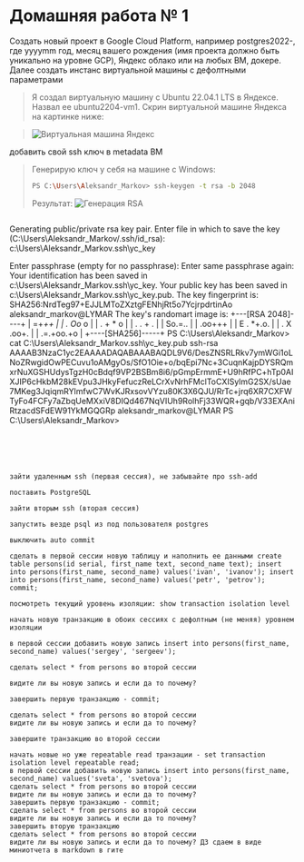 # Домашняя работа № 1

Cоздать новый проект в Google Cloud Platform, например postgres2022-, где yyyymm год, месяц вашего рождения (имя проекта должно быть уникально на уровне GCP), Яндекс облако или на любых ВМ, докере.
Далее создать инстанс виртуальной машины с дефолтными параметрами

> Я создал виртуальную машину с Ubuntu 22.04.1 LTS в Яндексе. Назвал ее ubuntu2204-vm1. Скрин виртуальной машине Яндекса на картинке ниже:

> <image src="images/vm_yandex.png" alt="Виртуальная машина Яндекс">

добавить свой ssh ключ в metadata ВМ

> Генерирую ключ у себя на машине с Windows:
> ```sh
> PS C:\Users\Aleksandr_Markov> ssh-keygen -t rsa -b 2048
> ```
> Результат:
> <image src="images/gen_rsa.png" alt="Генерация RSA">

> ```sh
Generating public/private rsa key pair.
Enter file in which to save the key (C:\Users\Aleksandr_Markov/.ssh/id_rsa): c:\Users\Aleksandr_Markov\.ssh\yc_key


Enter passphrase (empty for no passphrase):
Enter same passphrase again:
Your identification has been saved in c:\Users\Aleksandr_Markov\.ssh\yc_key.
Your public key has been saved in c:\Users\Aleksandr_Markov\.ssh\yc_key.pub.
The key fingerprint is:
SHA256:NrdTeg97+EJJLMToZXztgFENhjRt5o7YcjrpdrtinAo aleksandr_markov@LYMAR
The key's randomart image is:
+---[RSA 2048]----+
|         =+*++   |
|        . Oo* o  |
|       . + * o   |
|        . . + .  |
|        So.=..   |
|       .oo+++    |
|    E  . *+.o.   |
|     .  X .oo+.  |
|      .=.+oo.+o  |
+----[SHA256]-----+
PS C:\Users\Aleksandr_Markov> cat C:\Users\Aleksandr_Markov\.ssh\yc_key.pub
ssh-rsa AAAAB3NzaC1yc2EAAAADAQABAAABAQDL9V6/DesZNSRLRkv7ymWGi1oLNoZRwgidOwPECuvu1oAMgyOs/SfO1Oie+o/bqEpi7Nc+3CuqnKajpDYSRQmxrNuXGSHUdysTgzH0cBdqf9VP2BSBm8i6/pGmpErmmE+U9hRfPC+hTp0AIXJIP6cHkbM28kEVpu3JHkyFefuczReLCrXvNrhFMclToCXISylmG2SX/sUae7MKeg3JqiqmRYlmfwC7WvKJRxsovVYzu80K3X6QJU/RrTc+jrq6XR7CXFWTyFo4FCFy7aZbqUeMXxiV8DIQd467NqVIUh9RolhFj33WQR+gqb/V33EXAniRtzacdSFdEW91YkMGQGRp aleksandr_markov@LYMAR
PS C:\Users\Aleksandr_Markov>
```





зайти удаленным ssh (первая сессия), не забывайте про ssh-add

поставить PostgreSQL

зайти вторым ssh (вторая сессия)

запустить везде psql из под пользователя postgres

выключить auto commit

сделать в первой сессии новую таблицу и наполнить ее данными create table persons(id serial, first_name text, second_name text); insert into persons(first_name, second_name) values('ivan', 'ivanov'); insert into persons(first_name, second_name) values('petr', 'petrov'); commit;

посмотреть текущий уровень изоляции: show transaction isolation level

начать новую транзакцию в обоих сессиях с дефолтным (не меняя) уровнем изоляции

в первой сессии добавить новую запись insert into persons(first_name, second_name) values('sergey', 'sergeev');

сделать select * from persons во второй сессии

видите ли вы новую запись и если да то почему?

завершить первую транзакцию - commit;

сделать select * from persons во второй сессии
видите ли вы новую запись и если да то почему?

завершите транзакцию во второй сессии

начать новые но уже repeatable read транзации - set transaction isolation level repeatable read;
в первой сессии добавить новую запись insert into persons(first_name, second_name) values('sveta', 'svetova');
сделать select * from persons во второй сессии
видите ли вы новую запись и если да то почему?
завершить первую транзакцию - commit;
сделать select * from persons во второй сессии
видите ли вы новую запись и если да то почему?
завершить вторую транзакцию
сделать select * from persons во второй сессии
видите ли вы новую запись и если да то почему? ДЗ сдаем в виде миниотчета в markdown в гите

